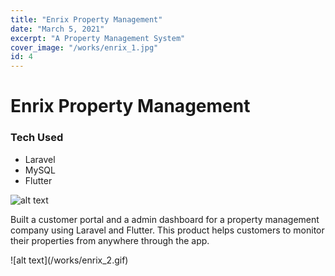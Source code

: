 ```yaml
---
title: "Enrix Property Management"
date: "March 5, 2021"
excerpt: "A Property Management System"
cover_image: "/works/enrix_1.jpg"
id: 4
---
```


# Enrix Property Management

### Tech Used

- Laravel
- MySQL
- Flutter

![alt text](/works/enrix_1.jpg)

Built a customer portal and a admin dashboard for a property management company using Laravel and Flutter.
This product helps customers to monitor their properties from anywhere through the app.

<div style="max-width:300px">
![alt text](/works/enrix_2.gif)
</div>
